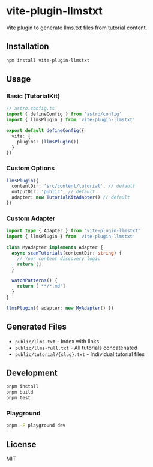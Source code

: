 # vite-plugin-llmstxt

Vite plugin to generate llms.txt files from tutorial content.

## Installation

```bash
npm install vite-plugin-llmstxt
```

## Usage

### Basic (TutorialKit)

```typescript
// astro.config.ts
import { defineConfig } from 'astro/config'
import { llmsPlugin } from 'vite-plugin-llmstxt'

export default defineConfig({
  vite: {
    plugins: [llmsPlugin()]
  }
})
```

### Custom Options

```typescript
llmsPlugin({
  contentDir: 'src/content/tutorial', // default
  outputDir: 'public', // default
  adapter: new TutorialKitAdapter() // default
})
```

### Custom Adapter

```typescript
import type { Adapter } from 'vite-plugin-llmstxt'
import { llmsPlugin } from 'vite-plugin-llmstxt'

class MyAdapter implements Adapter {
  async scanTutorials(contentDir: string) {
    // Your content discovery logic
    return []
  }

  watchPatterns() {
    return ['**/*.md']
  }
}

llmsPlugin({ adapter: new MyAdapter() })
```

## Generated Files

- `public/llms.txt` - Index with links
- `public/llms-full.txt` - All tutorials concatenated
- `public/tutorial/{slug}.txt` - Individual tutorial files

## Development

```bash
pnpm install
pnpm build
pnpm test
```

### Playground

```bash
pnpm -F playground dev
```

## License

MIT
